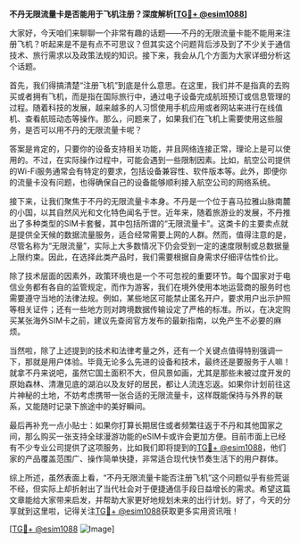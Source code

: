**不丹无限流量卡是否能用于飞机注册？深度解析[[TG💪+ @esim1088](https://t.me/s/esim1088)]**

大家好，今天咱们来聊聊一个非常有趣的话题——不丹的无限流量卡能不能用来注册飞机？听起来是不是有点不可思议？但其实这个问题背后涉及到了不少关于通信技术、旅行需求以及政策法规的知识。接下来，我会从几个方面为大家详细分析这个话题。

首先，我们得搞清楚“注册飞机”到底是什么意思。在这里，我们并不是指真的去购买或者拥有飞机，而是指在国际旅行中，通过电子设备完成航班预订或信息管理的过程。随着科技的发展，越来越多的人习惯使用手机应用或者网站来进行在线值机、查看航班动态等操作。那么，问题来了，如果我们在飞机上需要使用这些服务，是否可以用不丹的无限流量卡呢？

答案是肯定的，只要你的设备支持相关功能，并且网络连接正常，理论上是可以使用的。不过，在实际操作过程中，可能会遇到一些限制因素。比如，航空公司提供的Wi-Fi服务通常会有特定的要求，包括设备兼容性、软件版本等。此外，即便你的流量卡没有问题，也得确保自己的设备能够顺利接入航空公司的网络系统。

接下来，让我们聚焦于不丹的无限流量卡本身。不丹是一个位于喜马拉雅山脉南麓的小国，以其自然风光和文化特色闻名于世。近年来，随着旅游业的发展，不丹推出了多种类型的SIM卡套餐，其中包括所谓的“无限流量卡”。这类卡的主要卖点就是提供全天候的数据流量服务，适合经常需要上网的人群。然而，值得注意的是，尽管名称为“无限流量”，实际上大多数情况下仍会受到一定的速度限制或总数据量上限约束。因此，在选择此类产品时，我们需要根据自身需求仔细评估性价比。

除了技术层面的因素外，政策环境也是一个不可忽视的重要环节。每个国家对于电信业务都有各自的监管规定，而作为游客，我们在境外使用本地运营商的服务时也需要遵守当地的法律法规。例如，某些地区可能禁止匿名开户，要求用户出示护照等相关证件；还有一些地方则对跨境数据传输设定了严格的标准。所以，在决定购买某张海外SIM卡之前，建议先查阅官方发布的最新指南，以免产生不必要的麻烦。

当然啦，除了上述提到的技术和法律考量之外，还有一个关键点值得特别强调一下，那就是用户体验。毕竟无论多么先进的设备和技术，最终还是要服务于人嘛！就拿不丹来说吧，虽然它国土面积不大，但风景如画，尤其是那些未被过度开发的原始森林、清澈见底的湖泊以及友好的居民，都让人流连忘返。如果你计划前往这片神秘的土地，不妨考虑携带一张合适的无限流量卡，这样既能保持与外界的联系，又能随时记录下旅途中的美好瞬间。

最后再补充一点小贴士：如果你打算长期居住或者频繁往返于不丹和其他国家之间，那么购买一张支持全球漫游功能的eSIM卡或许会更加方便。目前市面上已经有不少专业公司提供了这项服务，比如我们即将提到的[TG💪+ @esim1088](https://t.me/s/esim1088)，他们家的产品覆盖范围广、操作简单快捷，非常适合现代快节奏生活下的用户群体。

综上所述，虽然表面上看，“不丹无限流量卡能否注册飞机”这个问题似乎有些荒诞不经，但实际上却折射出了当代社会对于便捷通信手段日益增长的需求。希望这篇文章能给大家带来启发，并帮助大家更好地规划未来的出行计划。好了，今天的分享就到这里啦，记得关注[TG💪+ @esim1088](https://t.me/s/esim1088)获取更多实用资讯哦！

[[TG💪+ @esim1088](https://t.me/s/esim1088) ![Image](https://i.postimg.cc/4NQfJmqS/Snipaste-2025-05-13-00-14-12.png)]